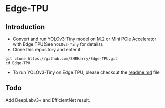 # Edge-TPU
## Introduction
* Convert and run YOLOv3-Tiny model on M.2 or Mini PCIe Accelerator with Edge TPU(See `YOLOv3-Tiny` for details).
* Clone this repository and enter it:
```
git clone https://github.com/SHRHarry/Edge-TPU.git
cd Edge-TPU
```
- To run YOLOv3-Tiny on Edge TPU, please checkout the [readme.md](https://github.com/SHRHarry/Edge-TPU/blob/main/YOLOv3-Tiny/readme.md) file
## Todo
Add DeepLabv3+ and EfficientNet result.
